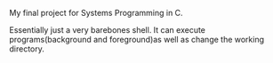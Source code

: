 My final project for Systems Programming in C.

Essentially just a very barebones shell. It can execute programs(background and foreground)as well as change the working directory.